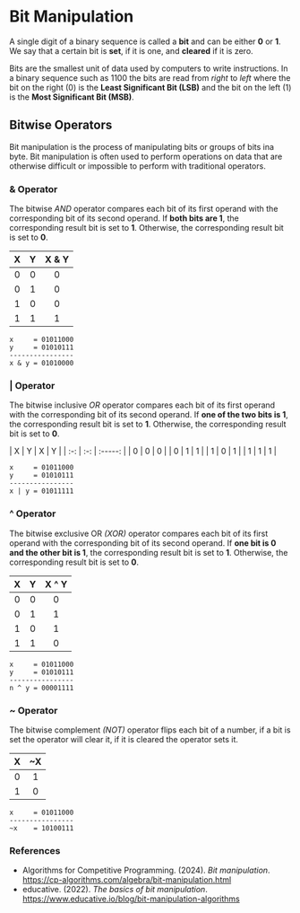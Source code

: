 # Bit Manipulation
A single digit of a binary sequence is called a **bit** and can be either **0** or **1**. We say that a certain bit is **set**, if it is one, and **cleared** if it is zero. 

Bits are the smallest unit of data used by computers to write instructions. In a binary sequence such as 1100 the bits are read from *right* to *left* where the bit on the right (0) is the **Least Significant Bit (LSB)** and the bit on the left (1) is the **Most Significant Bit (MSB)**.

## Bitwise Operators
Bit manipulation is the process of manipulating bits or groups of bits ina  byte. Bit manipulation is often used to perform operations on data that are otherwise difficult or impossible to perform with traditional operators.

### & Operator
The bitwise *AND* operator compares each bit of its first operand with the corresponding bit of its second operand. If **both bits are 1**, the corresponding result bit is set to **1**. Otherwise, the corresponding result bit is set to **0**.

|  X  |  Y  |  X & Y  |
| :-: | :-: | :-----: |
|  0  |  0  |    0    |
|  0  |  1  |    0    |
|  1  |  0  |    0    |
|  1  |  1  |    1    |

```
x     = 01011000
y     = 01010111
----------------
x & y = 01010000
```

### | Operator
The bitwise inclusive *OR* operator compares each bit of its first operand with the corresponding bit of its second operand.  If **one of the two bits is 1**, the corresponding result bit is set to **1**. Otherwise, the corresponding result bit is set to **0**.

|  X  |  Y  |  X | Y  |
| :-: | :-: | :-----: |
|  0  |  0  |    0    |
|  0  |  1  |    1    |
|  1  |  0  |    1    |
|  1  |  1  |    1    |

```
x     = 01011000
y     = 01010111
----------------
x | y = 01011111
```

### ^ Operator
The bitwise exclusive OR *(XOR)* operator compares each bit of its first operand with the corresponding bit of its second operand. If **one bit is 0 and the other bit is 1**, the corresponding result bit is set to **1**. Otherwise, the corresponding result bit is set to **0**.

|  X  |  Y  |  X ^ Y  |
| :-: | :-: | :-----: |
|  0  |  0  |    0    |
|  0  |  1  |    1    |
|  1  |  0  |    1    |
|  1  |  1  |    0    |

```
x     = 01011000
y     = 01010111
----------------
n ^ y = 00001111
```

### ~ Operator
The bitwise complement *(NOT)* operator flips each bit of a number, if a bit is set the operator will clear it, if it is cleared the operator sets it.

|  X  |  ~X  |
| :-: | :--: |
|  0  |   1  |
|  1  |   0  |

```
x     = 01011000
----------------
~x    = 10100111
```

### References
- Algorithms for Competitive Programming. (2024). *Bit manipulation*. https://cp-algorithms.com/algebra/bit-manipulation.html
- educative. (2022). *The basics of bit manipulation*. https://www.educative.io/blog/bit-manipulation-algorithms